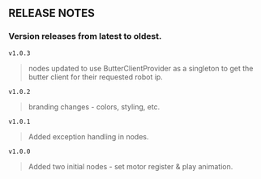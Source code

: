 ## RELEASE NOTES

### Version releases from latest to oldest.

`v1.0.3`
> nodes updated to use ButterClientProvider as a singleton to get the butter client for their requested robot ip.

`v1.0.2`
> branding changes - colors, styling, etc.

`v1.0.1`
> Added exception handling in nodes.

`v1.0.0`
> Added two initial nodes - set motor register & play animation.
